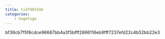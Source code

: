 ```yaml
---
title: tid796fd16
categories:
    - hogefuga
---
```

bf36cb7f5f8cdce96687bb4a3f5bfff2866116eb9fff7237efd22c4b52bb22e3